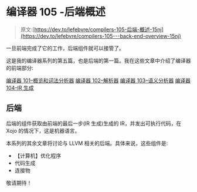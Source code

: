 # 编译器 105 -后端概述

> 原文:[https://dev.to/lefebvre/compilers-105-后端-概述-15nj](https://dev.to/lefebvre/compilers-105---back-end-overview-15nj)

一旦前端完成了它的工作，后端组件就可以接管了。

这是我的编译器系列的第五篇，也是后端的第一篇。我在这些文章中介绍了编译器的前端部分:

[编译器 101–概览和词法分析器](https://dev.to/lefebvre/compilers-101---overview-and-lexer-3i0m)
[编译器 102–解析器](https://dev.to/lefebvre/compilers-102---parser-2gni)
[编译器 103–语义分析器](https://dev.to/lefebvre/compilers-103--semantic-analyzer-540k)
[编译器 104–IR 生成](https://dev.to/lefebvre/compilers-104---ir-generation-39e8)

## [](#back-end)后端

后端的组件获取由前端的最后一步(IR 生成)生成的 IR，并发出可执行代码，在 Xojo 的情况下，这是机器语言。

本系列的其余文章将讨论与 LLVM 相关的后端。具体来说，这些组件是:

*   【计算机】优化程序
*   代码生成
*   连接物

敬请期待！